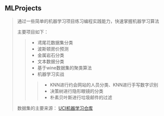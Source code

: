 ## MLProjects
> 通过一些简单的机器学习项目练习编程实践能力，快速掌握机器学习算法
>
> 主要项目如下：
>> * 鸢尾花数据集分类
>> * 波斯顿房价预测
>> * 金属岩石分类
>> * 文本数据分类
>> * 基于wine数据集的聚类算法
>> * 机器学习实战
>>> * KNN进行约会网站的人员分类、KNN进行手写数字识别
>>> * 决策树进行隐形眼镜的分类
>>> * 朴素贝叶斯进行垃圾邮件的过滤
>
> 数据集的主要来源： [UCI机器学习仓库](http://archive.ics.uci.edu/ml/datasets)
